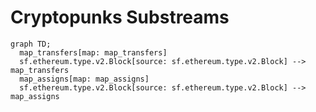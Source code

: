 # Cryptopunks Substreams 

```mermaid
graph TD;
  map_transfers[map: map_transfers]
  sf.ethereum.type.v2.Block[source: sf.ethereum.type.v2.Block] --> map_transfers
  map_assigns[map: map_assigns]
  sf.ethereum.type.v2.Block[source: sf.ethereum.type.v2.Block] --> map_assigns
```

